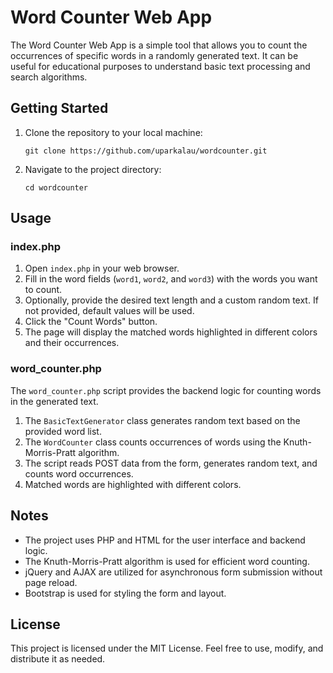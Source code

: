 
# Word Counter Web App

The Word Counter Web App is a simple tool that allows you to count the occurrences of specific words in a randomly generated text. It can be useful for educational purposes to understand basic text processing and search algorithms.

## Getting Started

1. Clone the repository to your local machine:
   ```
   git clone https://github.com/uparkalau/wordcounter.git
   ```

2. Navigate to the project directory:
   ```
   cd wordcounter
   ```

## Usage

### index.php

1. Open `index.php` in your web browser.
2. Fill in the word fields (`word1`, `word2`, and `word3`) with the words you want to count.
3. Optionally, provide the desired text length and a custom random text. If not provided, default values will be used.
4. Click the "Count Words" button.
5. The page will display the matched words highlighted in different colors and their occurrences.

### word_counter.php

The `word_counter.php` script provides the backend logic for counting words in the generated text.

1. The `BasicTextGenerator` class generates random text based on the provided word list.
2. The `WordCounter` class counts occurrences of words using the Knuth-Morris-Pratt algorithm.
3. The script reads POST data from the form, generates random text, and counts word occurrences.
4. Matched words are highlighted with different colors.

## Notes

- The project uses PHP and HTML for the user interface and backend logic.
- The Knuth-Morris-Pratt algorithm is used for efficient word counting.
- jQuery and AJAX are utilized for asynchronous form submission without page reload.
- Bootstrap is used for styling the form and layout.

## License

This project is licensed under the MIT License. Feel free to use, modify, and distribute it as needed.
